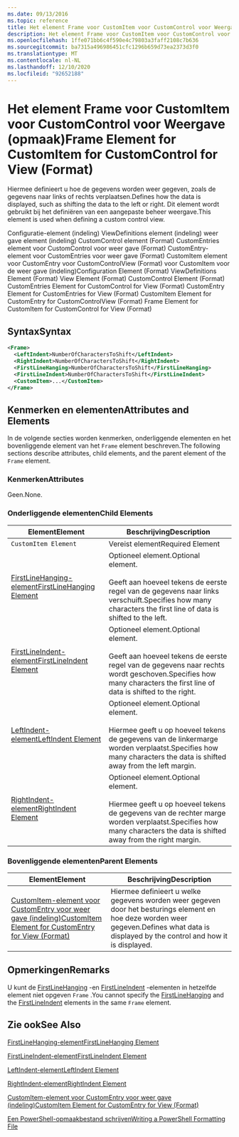 ```yaml
---
ms.date: 09/13/2016
ms.topic: reference
title: Het element Frame voor CustomItem voor CustomControl voor Weergave (opmaak)
description: Het element Frame voor CustomItem voor CustomControl voor Weergave (opmaak)
ms.openlocfilehash: 1ffe071bb6c4f590e4c79803a3faff2108c7b636
ms.sourcegitcommit: ba7315a496986451cfc1296b659d73ea2373d3f0
ms.translationtype: MT
ms.contentlocale: nl-NL
ms.lasthandoff: 12/10/2020
ms.locfileid: "92652188"
---
```

# <a name="frame-element-for-customitem-for-customcontrol-for-view-format"></a><span data-ttu-id="cbc5c-103">Het element Frame voor CustomItem voor CustomControl voor Weergave (opmaak)</span><span class="sxs-lookup"><span data-stu-id="cbc5c-103">Frame Element for CustomItem for CustomControl for View (Format)</span></span>

<span data-ttu-id="cbc5c-104">Hiermee definieert u hoe de gegevens worden weer gegeven, zoals de gegevens naar links of rechts verplaatsen.</span><span class="sxs-lookup"><span data-stu-id="cbc5c-104">Defines how the data is displayed, such as shifting the data to the left or right.</span></span> <span data-ttu-id="cbc5c-105">Dit element wordt gebruikt bij het definiëren van een aangepaste beheer weergave.</span><span class="sxs-lookup"><span data-stu-id="cbc5c-105">This element is used when defining a custom control view.</span></span>

<span data-ttu-id="cbc5c-106">Configuratie-element (indeling) ViewDefinitions element (indeling) weer gave element (indeling) CustomControl element (Format) CustomEntries element voor CustomControl voor weer gave (Format) CustomEntry-element voor CustomEntries voor weer gave (Format) CustomItem element voor CustomEntry voor CustomControlView (Format) voor CustomItem voor de weer gave (indeling)</span><span class="sxs-lookup"><span data-stu-id="cbc5c-106">Configuration Element (Format) ViewDefinitions Element (Format) View Element (Format) CustomControl Element (Format) CustomEntries Element for CustomControl for View (Format) CustomEntry Element for CustomEntries for View (Format) CustomItem Element for CustomEntry for CustomControlView (Format) Frame Element for CustomItem for CustomControl for View (Format)</span></span>

## <a name="syntax"></a><span data-ttu-id="cbc5c-107">Syntax</span><span class="sxs-lookup"><span data-stu-id="cbc5c-107">Syntax</span></span>

```xml
<Frame>
  <LeftIndent>NumberOfCharactersToShift</LeftIndent>
  <RightIndent>NumberOfCharactersToShift</RightIndent>
  <FirstLineHanging>NumberOfCharactersToShift</FirstLineHanging>
  <FirstLineIndent>NumberOfCharactersToShift</FirstLineIndent>
  <CustomItem>...</CustomItem>
</Frame>
```

## <a name="attributes-and-elements"></a><span data-ttu-id="cbc5c-108">Kenmerken en elementen</span><span class="sxs-lookup"><span data-stu-id="cbc5c-108">Attributes and Elements</span></span>

<span data-ttu-id="cbc5c-109">In de volgende secties worden kenmerken, onderliggende elementen en het bovenliggende element van het `Frame` element beschreven.</span><span class="sxs-lookup"><span data-stu-id="cbc5c-109">The following sections describe attributes, child elements, and the parent element of the `Frame` element.</span></span>

### <a name="attributes"></a><span data-ttu-id="cbc5c-110">Kenmerken</span><span class="sxs-lookup"><span data-stu-id="cbc5c-110">Attributes</span></span>

<span data-ttu-id="cbc5c-111">Geen.</span><span class="sxs-lookup"><span data-stu-id="cbc5c-111">None.</span></span>

### <a name="child-elements"></a><span data-ttu-id="cbc5c-112">Onderliggende elementen</span><span class="sxs-lookup"><span data-stu-id="cbc5c-112">Child Elements</span></span>

|<span data-ttu-id="cbc5c-113">Element</span><span class="sxs-lookup"><span data-stu-id="cbc5c-113">Element</span></span>|<span data-ttu-id="cbc5c-114">Beschrijving</span><span class="sxs-lookup"><span data-stu-id="cbc5c-114">Description</span></span>|
|-------------|-----------------|
|`CustomItem Element`|<span data-ttu-id="cbc5c-115">Vereist element</span><span class="sxs-lookup"><span data-stu-id="cbc5c-115">Required Element</span></span>|
|[<span data-ttu-id="cbc5c-116">FirstLineHanging-element</span><span class="sxs-lookup"><span data-stu-id="cbc5c-116">FirstLineHanging Element</span></span>](./firstlinehanging-element-for-frame-for-customcontrol-for-view-format.md)|<span data-ttu-id="cbc5c-117">Optioneel element.</span><span class="sxs-lookup"><span data-stu-id="cbc5c-117">Optional element.</span></span><br /><br /> <span data-ttu-id="cbc5c-118">Geeft aan hoeveel tekens de eerste regel van de gegevens naar links verschuift.</span><span class="sxs-lookup"><span data-stu-id="cbc5c-118">Specifies how many characters the first line of data is shifted to the left.</span></span>|
|[<span data-ttu-id="cbc5c-119">FirstLineIndent-element</span><span class="sxs-lookup"><span data-stu-id="cbc5c-119">FirstLineIndent Element</span></span>](./firstlineindent-element-for-frame-for-customcontrol-for-view-format.md)|<span data-ttu-id="cbc5c-120">Optioneel element.</span><span class="sxs-lookup"><span data-stu-id="cbc5c-120">Optional element.</span></span><br /><br /> <span data-ttu-id="cbc5c-121">Geeft aan hoeveel tekens de eerste regel van de gegevens naar rechts wordt geschoven.</span><span class="sxs-lookup"><span data-stu-id="cbc5c-121">Specifies how many characters the first line of data is shifted to the right.</span></span>|
|[<span data-ttu-id="cbc5c-122">LeftIndent-element</span><span class="sxs-lookup"><span data-stu-id="cbc5c-122">LeftIndent Element</span></span>](./leftindent-element-for-frame-for-customcontrol-for-view-format.md)|<span data-ttu-id="cbc5c-123">Optioneel element.</span><span class="sxs-lookup"><span data-stu-id="cbc5c-123">Optional element.</span></span><br /><br /> <span data-ttu-id="cbc5c-124">Hiermee geeft u op hoeveel tekens de gegevens van de linkermarge worden verplaatst.</span><span class="sxs-lookup"><span data-stu-id="cbc5c-124">Specifies how many characters the data is shifted away from the left margin.</span></span>|
|[<span data-ttu-id="cbc5c-125">RightIndent-element</span><span class="sxs-lookup"><span data-stu-id="cbc5c-125">RightIndent Element</span></span>](./rightindent-element-for-frame-for-customcontrol-for-view-format.md)|<span data-ttu-id="cbc5c-126">Optioneel element.</span><span class="sxs-lookup"><span data-stu-id="cbc5c-126">Optional element.</span></span><br /><br /> <span data-ttu-id="cbc5c-127">Hiermee geeft u op hoeveel tekens de gegevens van de rechter marge worden verplaatst.</span><span class="sxs-lookup"><span data-stu-id="cbc5c-127">Specifies how many characters the data is shifted away from the right margin.</span></span>|

### <a name="parent-elements"></a><span data-ttu-id="cbc5c-128">Bovenliggende elementen</span><span class="sxs-lookup"><span data-stu-id="cbc5c-128">Parent Elements</span></span>

|<span data-ttu-id="cbc5c-129">Element</span><span class="sxs-lookup"><span data-stu-id="cbc5c-129">Element</span></span>|<span data-ttu-id="cbc5c-130">Beschrijving</span><span class="sxs-lookup"><span data-stu-id="cbc5c-130">Description</span></span>|
|-------------|-----------------|
|[<span data-ttu-id="cbc5c-131">CustomItem-element voor CustomEntry voor weer gave (indeling)</span><span class="sxs-lookup"><span data-stu-id="cbc5c-131">CustomItem Element for CustomEntry for View (Format)</span></span>](./customitem-element-for-customentry-for-customcontrol-for-view-format.md)|<span data-ttu-id="cbc5c-132">Hiermee definieert u welke gegevens worden weer gegeven door het besturings element en hoe deze worden weer gegeven.</span><span class="sxs-lookup"><span data-stu-id="cbc5c-132">Defines what data is displayed by the control and how it is displayed.</span></span>|

## <a name="remarks"></a><span data-ttu-id="cbc5c-133">Opmerkingen</span><span class="sxs-lookup"><span data-stu-id="cbc5c-133">Remarks</span></span>

<span data-ttu-id="cbc5c-134">U kunt de [FirstLineHanging](./firstlinehanging-element-for-frame-for-customcontrol-for-view-format.md) -en [FirstLineIndent](./firstlineindent-element-for-frame-for-customcontrol-for-view-format.md) -elementen in hetzelfde element niet opgeven `Frame` .</span><span class="sxs-lookup"><span data-stu-id="cbc5c-134">You cannot specify the [FirstLineHanging](./firstlinehanging-element-for-frame-for-customcontrol-for-view-format.md) and the [FirstLineIndent](./firstlineindent-element-for-frame-for-customcontrol-for-view-format.md) elements in the same `Frame` element.</span></span>

## <a name="see-also"></a><span data-ttu-id="cbc5c-135">Zie ook</span><span class="sxs-lookup"><span data-stu-id="cbc5c-135">See Also</span></span>

[<span data-ttu-id="cbc5c-136">FirstLineHanging-element</span><span class="sxs-lookup"><span data-stu-id="cbc5c-136">FirstLineHanging Element</span></span>](./firstlinehanging-element-for-frame-for-customcontrol-for-view-format.md)

[<span data-ttu-id="cbc5c-137">FirstLineIndent-element</span><span class="sxs-lookup"><span data-stu-id="cbc5c-137">FirstLineIndent Element</span></span>](./firstlineindent-element-for-frame-for-customcontrol-for-view-format.md)

[<span data-ttu-id="cbc5c-138">LeftIndent-element</span><span class="sxs-lookup"><span data-stu-id="cbc5c-138">LeftIndent Element</span></span>](./leftindent-element-for-frame-for-customcontrol-for-view-format.md)

[<span data-ttu-id="cbc5c-139">RightIndent-element</span><span class="sxs-lookup"><span data-stu-id="cbc5c-139">RightIndent Element</span></span>](./rightindent-element-for-frame-for-customcontrol-for-view-format.md)

[<span data-ttu-id="cbc5c-140">CustomItem-element voor CustomEntry voor weer gave (indeling)</span><span class="sxs-lookup"><span data-stu-id="cbc5c-140">CustomItem Element for CustomEntry for View (Format)</span></span>](./customitem-element-for-customentry-for-customcontrol-for-view-format.md)

[<span data-ttu-id="cbc5c-141">Een PowerShell-opmaakbestand schrijven</span><span class="sxs-lookup"><span data-stu-id="cbc5c-141">Writing a PowerShell Formatting File</span></span>](./writing-a-powershell-formatting-file.md)
